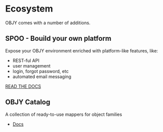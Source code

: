 # Ecosystem

OBJY comes with a number of additions.


## SPOO - Bouild your own platform

Expose your OBJY environment  enriched with platform-like features, like:

* REST-ful API
* user management
* login, forgot password, etc
* automated email messaging

[READ THE DOCS](SPOO.md)


## OBJY Catalog

A collection of ready-to-use mappers for object families 

* [Docs](CATALOG.md)
